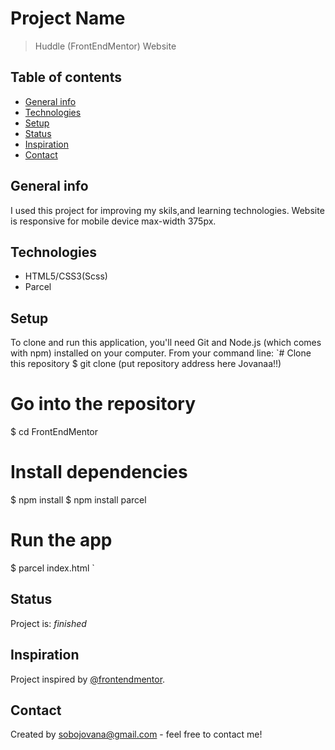 # Project Name
> Huddle (FrontEndMentor) Website

## Table of contents
* [General info](#general-info)
* [Technologies](#technologies)
* [Setup](#setup)
* [Status](#status)
* [Inspiration](#inspiration)
* [Contact](#contact)

## General info
 I used  this project for improving my skils,and learning  technologies.
 Website is responsive for mobile device max-width 375px.


## Technologies
* HTML5/CSS3(Scss)
* Parcel

## Setup
To clone and run this application, you'll need Git and Node.js (which comes with npm) installed on your computer. From your command line:
`# Clone this repository
$ git clone (put repository address here Jovanaa!!)

# Go into the repository
$ cd FrontEndMentor

# Install dependencies
$ npm install
$ npm install parcel

# Run the app
$ parcel index.html
`

## Status
Project is:  _finished_

## Inspiration
Project inspired by [@frontendmentor](https://twitter.com/frontendmentor).

## Contact
Created by sobojovana@gmail.com - feel free to contact me!